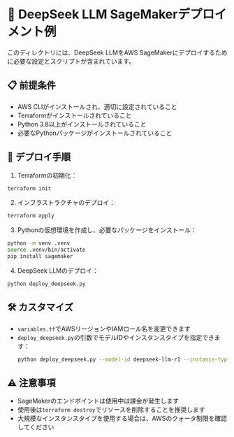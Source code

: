 # 🤖 DeepSeek LLM SageMakerデプロイメント例

このディレクトリには、DeepSeek LLMをAWS SageMakerにデプロイするために必要な設定とスクリプトが含まれています。

## 📋 前提条件

- AWS CLIがインストールされ、適切に設定されていること
- Terraformがインストールされていること
- Python 3.8以上がインストールされていること
- 必要なPythonパッケージがインストールされていること

## 🚀 デプロイ手順

1. Terraformの初期化：
```bash
terraform init
```

2. インフラストラクチャのデプロイ：
```bash
terraform apply
```

3. Pythonの仮想環境を作成し、必要なパッケージをインストール：
```bash
python -m venv .venv
source .venv/bin/activate
pip install sagemaker
```

4. DeepSeek LLMのデプロイ：
```bash
python deploy_deepseek.py
```

## 🛠️ カスタマイズ

- `variables.tf`でAWSリージョンやIAMロール名を変更できます
- `deploy_deepseek.py`の引数でモデルIDやインスタンスタイプを指定できます：
  ```bash
  python deploy_deepseek.py --model-id deepseek-llm-r1 --instance-type ml.g5.2xlarge --endpoint custom-endpoint
  ```

## ⚠️ 注意事項

- SageMakerのエンドポイントは使用中は課金が発生します
- 使用後は`terraform destroy`でリソースを削除することを推奨します
- 大規模なインスタンスタイプを使用する場合は、AWSのクォータ制限を確認してください
